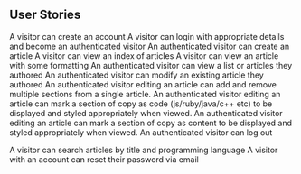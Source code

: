 User Stories
------------

A visitor can create an account
A visitor can login with appropriate details and become an authenticated visitor
An authenticated visitor can create an article
A visitor can view an index of articles
A visitor can view an article with some formatting
An authenticated visitor can view a list or articles they authored
An authenticated visitor can modify an existing article they authored
An authenticated visitor editing an article can add and remove multiple sections from a single
article.
An authenticated visitor editing an article can mark a section of copy as code (js/ruby/java/c++
etc) to be displayed and styled appropriately when viewed.
An authenticated visitor editing an article can mark a section of copy as content to be displayed
and styled appropriately when viewed.
An authenticated visitor can log out


A visitor can search articles by title and programming language
A visitor with an account can reset their password via email




